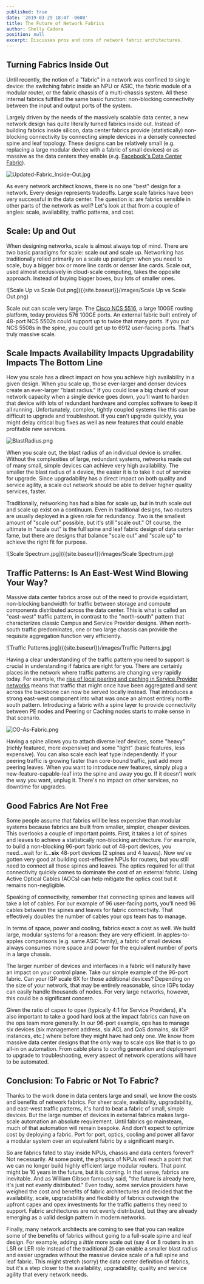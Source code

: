 ```yaml
---
published: true
date: '2019-03-29 18:47 -0600'
title: The Future of Network Fabrics
author: Shelly Cadora
position: null
excerpt: Discusses pros and cons of network fabric architectures.
---
```

## Turning Fabrics Inside Out

Until recently, the notion of a "fabric" in a network was confined to single device: the switching fabric inside an NPU or ASIC, the fabric module of a modular router, or the fabric chassis of a multi-chassis system.  All these internal fabrics fulfilled the same basic function: non-blocking connectivity between the input and output ports of the system.

Largely driven by the needs of the massively scalable data center, a new network design has quite literally turned fabrics inside out.  Instead of building fabrics inside silicon, data center fabrics provide (statistically) non-blocking connectivity by connecting simple devices in a densely connected spine and leaf topology.  These designs can be relatively small (e.g. replacing a large modular device with a fabric of small devices) or as massive as the data centers they enable (e.g. [Facebook's Data Center Fabric](https://code.fb.com/production-engineering/introducing-data-center-fabric-the-next-generation-facebook-data-center-network/)).

![Updated-Fabric_Inside-Out.jpg]({{site.baseurl}}/images/Updated-Fabric_Inside-Out.jpg)

As every network architect knows, there is no one "best" design for a network.  Every design represents tradeoffs.  Large scale fabrics have been very successful in the data center.  The question is: are fabrics sensible in other parts of the network as well?  Let's look at that from a couple of angles: scale, availability, traffic patterns, and cost.

## Scale: Up and Out

When designing networks, scale is almost always top of mind.  There are two basic paradigms for scale:  scale out and scale up.  Networking has traditionally relied primarily on a scale up paradigm:  when you need to scale, buy a bigger box or more line cards or denser line cards.  Scale out, used almost exclusively in cloud-scale computing, takes the opposite approach.  Instead of buying bigger boxes, buy lots of smaller ones.

![Scale Up vs Scale Out.png]({{site.baseurl}}/images/Scale Up vs Scale Out.png)

Scale out can scale very large.  The [Cisco NCS 5516](https://www.cisco.com/c/en/us/products/routers/network-convergence-system-5500-series/models-comparison.html), a large 100GE routing platform, today provides 576 100GE ports. An external fabric built entirely of 48-port NCS 5502s could support up to twice that many ports. If you put NCS 5508s in the spine, you could get up to 6912 user-facing ports.  That's truly massive scale.  

## Scale Impacts Availability Impacts Upgradability Impacts The Bottom Line

How you scale has a direct impact on how you achieve high availability in a given design.  When you scale up, those ever-larger and denser devices create an ever-larger "blast radius."  If you could lose a big chunk of your network capacity when a single device goes down, you'll want to harden that device with lots of redundant hardware and complex software to keep it all running.  Unfortunately, complex, tightly coupled systems like this can be difficult to upgrade and troubleshoot.  If you can't upgrade quickly, you might delay critical bug fixes as well as new features that could enable profitable new services.  

![BlastRadius.png]({{site.baseurl}}/images/BlastRadius.png)

When you scale out, the blast radius of an individual device is smaller.  Without the complexities of large, redundant systems, networks made out of many small, simple devices can achieve very high availability. The smaller the blast radius of a device, the easier it is to take it out of service for upgrade.  Since upgradability has a direct impact on both quality and service agility, a scale out network should be able to deliver higher quality services, faster.

Traditionally, networking has had a bias for scale up, but in truth scale out and scale up exist on a continuum.  Even in traditional designs, two routers are usually deployed in a given role for redundancy. Two is the smallest amount of "scale out" possible, but it's still "scale out."  Of course, the ultimate in "scale out" is the full spine and leaf fabric design of data center fame, but there are designs that balance "scale out" and "scale up" to achieve the right fit for purpose.

![Scale Spectrum.jpg]({{site.baseurl}}/images/Scale Spectrum.jpg)


## Traffic Patterns: Is An East-West Wind Blowing Your Way?

Massive data center fabrics arose out of the need to provide equidistant, non-blocking bandwidth for traffic between storage and compute components distributed across the data center.  This is what is called an "east-west" traffic pattern, in contrast to the "north-south" pattern that characterizes classic Campus and Service Provider designs.  When north-south traffic predominates, one or two large chassis can provide the requisite aggregation function very efficiently.  

![Traffic Patterns.jpg]({{site.baseurl}}/images/Traffic Patterns.jpg)

Having a clear understanding of the traffic pattern you need to support is crucial in understanding if fabrics are right for you.  There are certainly places in the network where traffic patterns are changing very rapidly today.  For example, the [rise of local peering and caching in Service Provider networks]({{site.url}}/design/blogs/2017-08-01-internet-edge-peering-current-practice/) means that traffic that might once have been aggregated and sent across the backbone can now be served locally instead.  That introduces a strong east-west component into what was once an almost entirely north-south pattern.  Introducing a fabric with a spine layer to provide connectivity between PE nodes and Peering or Caching nodes starts to make sense in that scenario.  

![CO-As-Fabric.png]({{site.baseurl}}/images/CO-As-Fabric.png)

Having a spine allows you to attach diverse leaf devices, some "heavy" (richly featured, more expensive) and some "light" (basic features, less expensive).  You can also scale each leaf type independently.  If your peering traffic is growing faster than core-bound traffic, just add more peering leaves.  When you want to introduce new features, simply plug a new-feature-capable-leaf into the spine and away you go.  If it doesn't work the way you want, unplug it.  There's no impact on other services, no downtime for upgrades.

## Good Fabrics Are Not Free

Some people assume that fabrics will be less expensive than modular systems because fabrics are built from smaller, simpler, cheaper devices.  This overlooks a couple of important points.  First, it takes a lot of spines and leaves to achieve a statistically non-blocking architecture. For example, to build a non-blocking 96-port fabric out of 48-port devices, you need...wait for it...**six** 48-port devices (2 spines and 4 leaves).  Now we've gotten very good at building cost-effective NPUs for routers, but you still need to connect all those spines and leaves.  The optics required for all that connectivity quickly comes to dominate the cost of an external fabric.  Using Active Optical Cables (AOCs) can help mitigate the optics cost but it remains non-negligible.  

Speaking of connectivity, remember that connecting spines and leaves will take a lot of cables.  For our example of 96 user-facing ports, you'll need 96 cables between the spines and leaves for fabric connectivity.  That effectively doubles the number of cables your ops team has to manage.

In terms of space, power and cooling, fabrics exact a cost as well.  We build large, modular systems for a reason: they are very efficient.  In apples-to-apples comparisons (e.g. same ASIC family), a fabric of small devices always consumes more space and power for the equivalent number of ports in a large chassis.

The larger number of devices and interfaces in a fabric will naturally have an impact on your control plane.  Take our simple example of the 96-port fabric.  Can your IGP scale 6X for those additional devices?  Depending on the size of your network, that may be entirely reasonable, since IGPs today can easily handle thousands of nodes. For very large networks, however, this could be a significant concern.

Given the ratio of capex to opex (typically 4:1 for Service Providers), it's also important to take a good hard look at the impact fabrics can have on the ops team more generally.  In our 96-port example, ops has to manage six devices (six management address, six ACL and QoS domains, six IGP instances, etc.) where before they might have had only one.  We know from massive data center designs that the only way to scale ops like that is to go all-in on automation.  From cable plans to config generation and deployment to upgrade to troubleshooting, every aspect of network operations will have to be automated.  

## Conclusion: To Fabric or Not To Fabric?

Thanks to the work done in data centers large and small, we know the costs and benefits of network fabrics. For sheer scale,  availability, upgradability, and east-west traffic patterns, it's hard to beat a fabric of small, simple devices.  But the large number of devices in external fabrics makes large-scale automation an absolute requirement. Until fabrics go mainsteam, much of that automation will remain bespoke.  And don't expect to optimize cost by deploying a fabric. Port for port, optics, cooling and power all favor a modular system over an equivalent fabric by a significant margin.

So are fabrics fated to stay inside NPUs, chassis and data centers forever?  Not necessarily.  At some point, the physics of NPUs will reach a point that we can no longer build highly efficient large modular routers. That point might be 10 years in the future, but it is coming. In that sense, fabrics are inevitable.  And as William Gibson famously said, "the future is already here, it's just not evenly distributed."  Even today, some service providers have weighed the cost and benefits of fabric architectures and decided that the availability, scale, upgradability and flexibility of fabrics outweigh the upfront capex and opex investments for the traffic patterns they need to support. Fabric architectures are not evenly distributed, but they are already emerging as a valid design pattern in modern networks.

Finally, many network architects are coming to see that you can realize some of the benefits of fabrics without going to a full-scale spine and leaf design.  For example, adding a _little_ more scale out (say 4 or 8 routers in an LSR or LER role instead of the traditional 2) can enable a smaller blast radius and easier upgrades without the massive device scale of a full spine and leaf fabric.  This might stretch (sorry) the data center definition of fabrics, but it's a step closer to the availability, upgradability, quality and service agility that every network needs.
